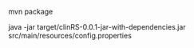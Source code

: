 

mvn package

java -jar target/clinRS-0.0.1-jar-with-dependencies.jar src/main/resources/config.properties